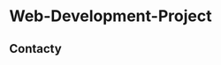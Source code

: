 <!DOCTYPE html>
<html>
  <head>
    <meta charset="utf-8">
    <meta name="viewport" content="width=device-width, intial-scale=1">
    <title>My KSU Journey</title>
    <link rel="stylesheet" href="styles.css">
  </head>
  <body>
       <h1>Web-Development-Project</h1>
    <h2>Contacty</h2>
  </body>
</html>
